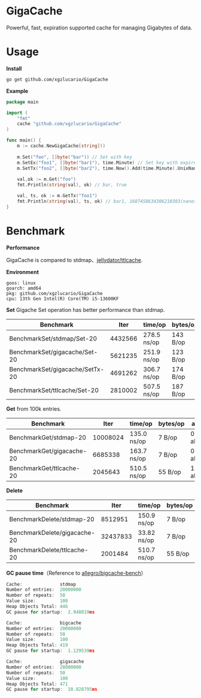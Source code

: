 # GigaCache
Powerful, fast, expiration supported cache for managing Gigabytes of data.

# Usage

**Install**

```bash
go get github.com/xgzlucario/GigaCache
```

**Example**

```go
package main

import (
    "fmt"
    cache "github.com/xgzlucario/GigaCache"
)

func main() {
    m := cache.NewGigaCache[string]()
    
    m.Set("foo", []byte("bar")) // Set with key
    m.SetEx("foo1", []byte("bar1"), time.Minute) // Set key with expired duration
    m.SetTx("foo2", []byte("bar2"), time.Now().Add(time.Minute).UnixNano()) // Set key with expired deadline
    
    val,ok := m.Get("foo")
    fmt.Println(string(val), ok) // bar, true

    val, ts, ok := m.GetTx("foo1")
    fmt.Println(string(val), ts, ok) // bar1, 1687458634306210383(nanoseconds), true
}
```

# Benchmark

**Performance**

GigaCache is compared to stdmap、[jellydator/ttlcache](https://github.com/jellydator/ttlcache).

**Environment**

```
goos: linux
goarch: amd64
pkg: github.com/xgzlucario/GigaCache
cpu: 13th Gen Intel(R) Core(TM) i5-13600KF
```

**Set**
Gigache Set operation has better performance than stdmap.

| Benchmark                       | Iter    | time/op     | bytes/op | alloc/op    |
| ------------------------------- | ------- | ----------- | -------- | ----------- |
| BenchmarkSet/stdmap/Set-20      | 4432566 | 278.5 ns/op | 143 B/op | 1 allocs/op |
| BenchmarkSet/gigacache/Set-20   | 5621235 | 251.9 ns/op | 123 B/op | 1 allocs/op |
| BenchmarkSet/gigacache/SetTx-20 | 4691262 | 306.7 ns/op | 174 B/op | 1 allocs/op |
| BenchmarkSet/ttlcache/Set-20    | 2810002 | 507.5 ns/op | 187 B/op | 2 allocs/op |

**Get** from 100k entries.

| Benchmark                 | Iter     | time/op     | bytes/op | alloc/op    |
| ------------------------- | -------- | ----------- | -------- | ----------- |
| BenchmarkGet/stdmap-20    | 10008024 | 135.0 ns/op | 7 B/op   | 0 allocs/op |
| BenchmarkGet/gigacache-20 | 6685338  | 163.7 ns/op | 7 B/op   | 0 allocs/op |
| BenchmarkGet/ttlcache-20  | 2045643  | 510.5 ns/op | 55 B/op  | 1 allocs/op |

**Delete**

| Benchmark                    | Iter     | time/op     | bytes/op | alloc/op    |
| ---------------------------- | -------- | ----------- | -------- | ----------- |
| BenchmarkDelete/stdmap-20    | 8512951  | 150.9 ns/op | 7 B/op   | 0 allocs/op |
| BenchmarkDelete/gigacache-20 | 32437833 | 33.82 ns/op | 7 B/op   | 0 allocs/op |
| BenchmarkDelete/ttlcache-20  | 2001484  | 510.7 ns/op | 55 B/op  | 1 allocs/op |

**GC pause time**（Reference to [allegro/bigcache-bench](https://github.com/allegro/bigcache-bench)）

```go
Cache:              stdmap
Number of entries:  20000000
Number of repeats:  50
Value size:         100
Heap Objects Total: 446
GC pause for startup:  2.948819ms
```

```go
Cache:              bigcache
Number of entries:  20000000
Number of repeats:  50
Value size:         100
Heap Objects Total: 419
GC pause for startup:  1.129539ms
```

```go
Cache:              gigacache
Number of entries:  20000000
Number of repeats:  50
Value size:         100
Heap Objects Total: 471
GC pause for startup:  10.828795ms
```